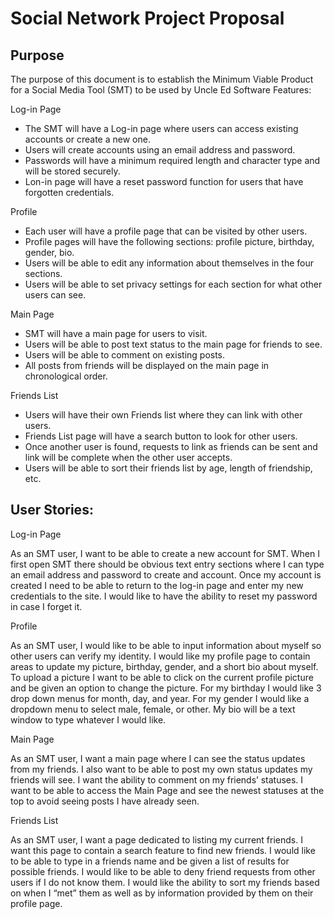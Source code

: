 # Social Network Project Proposal

## Purpose

The purpose of this document is to establish the Minimum Viable Product for a Social Media Tool (SMT) to be used by Uncle Ed Software
Features:

Log-in Page
*	The SMT will have a Log-in page where users can access existing accounts or create a new one.
*	Users will create accounts using an email address and password.
*	Passwords will have a minimum required length and character type and will be stored securely.
*	Lon-in page will have a reset password function for users that have forgotten credentials.

Profile
*	Each user will have a profile page that can be visited by other users.
*	Profile pages will have the following sections: profile picture, birthday, gender, bio.
*	Users will be able to edit any information about themselves in the four sections.
*	Users will be able to set privacy settings for each section for what other users can see.

Main Page
*	SMT will have a main page for users to visit.
*	Users will be able to post text status to the main page for friends to see.
*	Users will be able to comment on existing posts.
*	All posts from friends will be displayed on the main page in chronological order.

Friends List
*	Users will have their own Friends list where they can link with other users.
*	Friends List page will have a search button to look for other users.
*	Once another user is found, requests to link as friends can be sent and link will be complete when the other user accepts.
*	Users will be able to sort their friends list by age, length of friendship, etc.


## User Stories:

Log-in Page

As an SMT user, I want to be able to create a new account for SMT. When I first open SMT there should be obvious text entry sections where I can type an email address and password to create and account. Once my account is created I need to be able to return to the log-in page and enter my new credentials to the site. I would like to have the ability to reset my password in case I forget it.

Profile

As an SMT user, I would like to be able to input information about myself so other users can verify my identity. I would like my profile page to contain areas to update my picture, birthday, gender, and a short bio about myself. To upload a picture I want to be able to click on the current profile picture and be given an option to change the picture. For my birthday I would like 3 drop down menus for month, day, and year. For my gender I would like a dropdown menu to select male, female, or other. My bio will be a text window to type whatever I would like.

Main Page

As an SMT user, I want a main page where I can see the status updates from my friends. I also want to be able to post my own status updates my friends will see. I want the ability to comment on my friends’ statuses. I want to be able to access the Main Page and see the newest statuses at the top to avoid seeing posts I have already seen.

Friends List

As an SMT user, I want a page dedicated to listing my current friends. I want this page to contain a search feature to find new friends. I would like to be able to type in a friends name and be given a list of results for possible friends. I would like to be able to deny friend requests from other users if I do not know them. I would like the ability to sort my friends based on when I “met” them as well as by information provided by them on their profile page.
